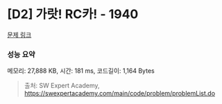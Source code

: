 # [D2] 가랏! RC카! - 1940 

[문제 링크](https://swexpertacademy.com/main/code/problem/problemDetail.do?contestProbId=AV5PjMgaALgDFAUq) 

### 성능 요약

메모리: 27,888 KB, 시간: 181 ms, 코드길이: 1,164 Bytes



> 출처: SW Expert Academy, https://swexpertacademy.com/main/code/problem/problemList.do